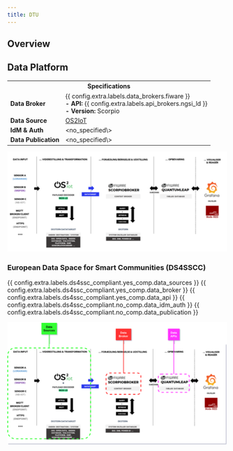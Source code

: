 ```yaml
---
title: DTU
---
```


## Overview

## Data Platform

<table>
  <tr>
    <th colspan="2" style="text-align: center;">Specifications</th>
  </tr>
  <tr>
    <td><strong>Data Broker<strong></td>
    <td>
      {{ config.extra.labels.data_brokers.fiware }}<br>
      <strong>- API:</strong> {{ config.extra.labels.api_brokers.ngsi_ld }}<br>
      <strong>- Version:</strong> Scorpio
    </td>
  </tr>
  <tr>
    <td><strong>Data Source<strong></td>
    <td><a href="https://www.os2.eu/os2iot">OS2IoT</a></td>
  </tr>
  <tr>
    <td><strong>IdM &amp; Auth<strong></td>
    <td>&lt;no_specified\></td>
  </tr>
  <tr>
    <td><strong>Data Publication<strong></td>
    <td>&lt;no_specified\></td>
  </tr>
</table>

![dtu_arch](./img/dut-arch.png)

### European Data Space for Smart Communities (DS4SSCC)

{{ config.extra.labels.ds4ssc_compliant.yes_comp.data_sources }} {{ config.extra.labels.ds4ssc_compliant.yes_comp.data_broker }} {{ config.extra.labels.ds4ssc_compliant.yes_comp.data_api }} {{ config.extra.labels.ds4ssc_compliant.no_comp.data_idm_auth }} {{ config.extra.labels.ds4ssc_compliant.no_comp.data_publication }}

![dtu_arch-ds4sscc](./img/dtu_ds4sscc-arch.svg)
